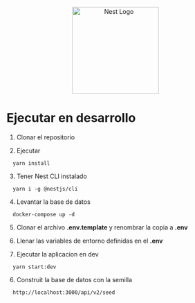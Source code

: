 <p align="center">
  <a href="http://nestjs.com/" target="blank"><img src="https://nestjs.com/img/logo-small.svg" width="200" alt="Nest Logo" /></a>
</p>

# Ejecutar en desarrollo

1. Clonar el repositorio

2. Ejecutar
```
  yarn install
```

3. Tener Nest CLI instalado
```
  yarn i -g @nestjs/cli
```

4. Levantar la base de datos
```
  docker-compose up -d
```

5. Clonar el archivo __.env.template__ y renombrar la copia a __.env__

6. Llenar las variables de entorno definidas en el __.env__

7. Ejecutar la aplicacion en dev
```
  yarn start:dev
```

6. Construit la base de datos con la semilla
```
  http://localhost:3000/api/v2/seed
```